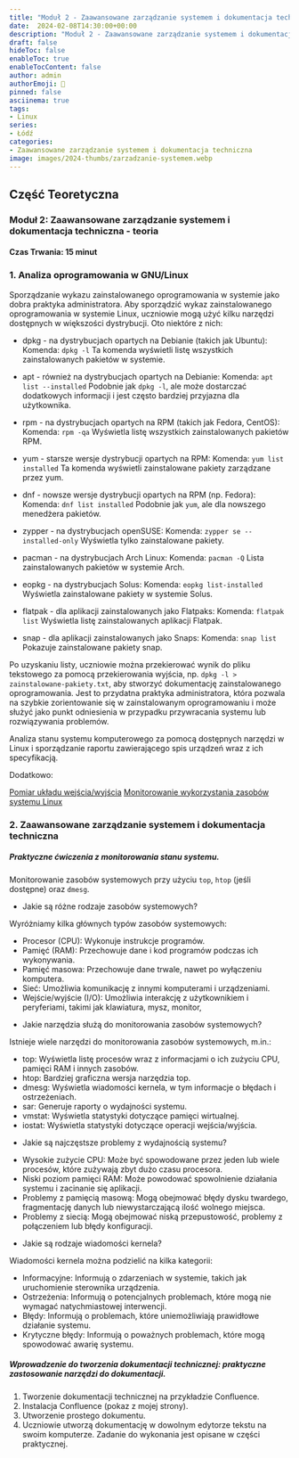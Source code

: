 ```yaml
---
title: "Moduł 2 - Zaawansowane zarządzanie systemem i dokumentacja techniczna  - teoria"
date:  2024-02-08T14:30:00+00:00
description: "Moduł 2 - Zaawansowane zarządzanie systemem i dokumentacja techniczna  - teoria"
draft: false
hideToc: false
enableToc: true
enableTocContent: false
author: admin
authorEmoji: 🐧
pinned: false
asciinema: true
tags:
- Linux
series:
- Łódź
categories:
- Zaawansowane zarządzanie systemem i dokumentacja techniczna 
image: images/2024-thumbs/zarzadzanie-systemem.webp
---
```

## Część Teoretyczna
### Moduł 2: Zaawansowane zarządzanie systemem i dokumentacja techniczna - teoria
#### Czas Trwania: 15 minut

### 1. **Analiza oprogramowania w GNU/Linux**

Sporządzanie wykazu zainstalowanego oprogramowania w systemie jako dobra praktyka administratora. Aby sporządzić wykaz zainstalowanego oprogramowania w systemie Linux, uczniowie mogą użyć kilku narzędzi dostępnych w większości dystrybucji. Oto niektóre z nich:

- dpkg - na dystrybucjach opartych na Debianie (takich jak Ubuntu):
Komenda: `dpkg -l`
Ta komenda wyświetli listę wszystkich zainstalowanych pakietów w systemie.

- apt - również na dystrybucjach opartych na Debianie:
Komenda: `apt list --installed`
Podobnie jak `dpkg -l`, ale może dostarczać dodatkowych informacji i jest często bardziej przyjazna dla użytkownika.

- rpm - na dystrybucjach opartych na RPM (takich jak Fedora, CentOS):
Komenda: `rpm -qa`
Wyświetla listę wszystkich zainstalowanych pakietów RPM.

- yum - starsze wersje dystrybucji opartych na RPM:
Komenda: `yum list installed`
Ta komenda wyświetli zainstalowane pakiety zarządzane przez yum.

- dnf - nowsze wersje dystrybucji opartych na RPM (np. Fedora):
Komenda: `dnf list installed`
Podobnie jak `yum`, ale dla nowszego menedżera pakietów.

- zypper - na dystrybucjach openSUSE:
Komenda: `zypper se --installed-only`
Wyświetla tylko zainstalowane pakiety.

- pacman - na dystrybucjach Arch Linux:
Komenda: `pacman -Q`
Lista zainstalowanych pakietów w systemie Arch.

- eopkg - na dystrybucjach Solus:
Komenda: `eopkg list-installed`
Wyświetla zainstalowane pakiety w systemie Solus.

- flatpak - dla aplikacji zainstalowanych jako Flatpaks:
Komenda: `flatpak list`
Wyświetla listę zainstalowanych aplikacji Flatpak.

- snap - dla aplikacji zainstalowanych jako Snaps:
Komenda: `snap list`
Pokazuje zainstalowane pakiety snap.

Po uzyskaniu listy, uczniowie można przekierować wynik do pliku tekstowego za pomocą przekierowania wyjścia, np. `dpkg -l > zainstalowane-pakiety.txt`, aby stworzyć dokumentację zainstalowanego oprogramowania. Jest to przydatna praktyka administratora, która pozwala na szybkie zorientowanie się w zainstalowanym oprogramowaniu i może służyć jako punkt odniesienia w przypadku przywracania systemu lub rozwiązywania problemów.

Analiza stanu systemu komputerowego za pomocą dostępnych narzędzi w Linux i sporządzanie raportu zawierającego spis urządzeń wraz z ich specyfikacją.

Dodatkowo:

[Pomiar układu wejścia/wyjścia](https://sysadmin.info.pl/pl/blog/pomiar-ukladu-wejscia-wyjscia/)
[Monitorowanie wykorzystania zasobów systemu Linux](https://sysadmin.info.pl/pl/blog/monitorowanie-wykorzystania-zasobow-systemu-linux/)


### 2. **Zaawansowane zarządzanie systemem i dokumentacja techniczna**

##### Praktyczne ćwiczenia z monitorowania stanu systemu.

Monitorowanie zasobów systemowych przy użyciu `top`, `htop` (jeśli dostępne) oraz `dmesg`.

* Jakie są różne rodzaje zasobów systemowych?

Wyróżniamy kilka głównych typów zasobów systemowych:

- Procesor (CPU): Wykonuje instrukcje programów.
- Pamięć (RAM): Przechowuje dane i kod programów podczas ich wykonywania.
- Pamięć masowa: Przechowuje dane trwale, nawet po wyłączeniu komputera.
- Sieć: Umożliwia komunikację z innymi komputerami i urządzeniami.
- Wejście/wyjście (I/O): Umożliwia interakcję z użytkownikiem i peryferiami, takimi jak klawiatura, mysz, monitor,

* Jakie narzędzia służą do monitorowania zasobów systemowych?

Istnieje wiele narzędzi do monitorowania zasobów systemowych, m.in.:

- top: Wyświetla listę procesów wraz z informacjami o ich zużyciu CPU, pamięci RAM i innych zasobów.
- htop: Bardziej graficzna wersja narzędzia top.
- dmesg: Wyświetla wiadomości kernela, w tym informacje o błędach i ostrzeżeniach.
- sar: Generuje raporty o wydajności systemu.
- vmstat: Wyświetla statystyki dotyczące pamięci wirtualnej.
- iostat: Wyświetla statystyki dotyczące operacji wejścia/wyjścia.

* Jakie są najczęstsze problemy z wydajnością systemu?

- Wysokie zużycie CPU: Może być spowodowane przez jeden lub wiele procesów, które zużywają zbyt dużo czasu procesora.
- Niski poziom pamięci RAM: Może powodować spowolnienie działania systemu i zacinanie się aplikacji.
- Problemy z pamięcią masową: Mogą obejmować błędy dysku twardego, fragmentację danych lub niewystarczającą ilość wolnego miejsca.
- Problemy z siecią: Mogą obejmować niską przepustowość, problemy z połączeniem lub błędy konfiguracji.

* Jakie są rodzaje wiadomości kernela?

Wiadomości kernela można podzielić na kilka kategorii:

- Informacyjne: Informują o zdarzeniach w systemie, takich jak uruchomienie sterownika urządzenia.
- Ostrzeżenia: Informują o potencjalnych problemach, które mogą nie wymagać natychmiastowej interwencji.
- Błędy: Informują o problemach, które uniemożliwiają prawidłowe działanie systemu.
- Krytyczne błędy: Informują o poważnych problemach, które mogą spowodować awarię systemu.

##### Wprowadzenie do tworzenia dokumentacji technicznej: praktyczne zastosowanie narzędzi do dokumentacji.

1. Tworzenie dokumentacji technicznej na przykładzie Confluence.
2. Instalacja Confluence (pokaz z mojej strony).
3. Utworzenie prostego dokumentu. 
4. Uczniowie utworzą dokumentację w dowolnym edytorze tekstu na swoim komputerze. Zadanie do wykonania jest opisane w części praktycznej.

